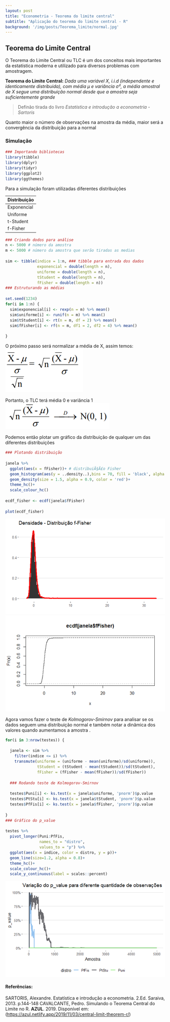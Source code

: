 ```yaml
---
layout: post
title: "Econometria - Teorema do limite central"
subtitle: "Aplicação do teorema do limite central - R"
background: '/img/posts/Teorema_limite/normal.jpg'
---
```

## Teorema do Limite Central

O Teorema do Limite Central ou TLC é um dos conceitos mais importantes da estatística moderna e utilizado para diversos problemas com amostragem.

**Teorema do Limite Central:** _Dada uma variável X, i.i.d (independente e identicamente distribuida), com média µ e variância σ², a média amostral de X segue uma distribuição *normal* desde que a amostra seja suficientemente grande_
> Definão tirada do livro _Estatística e introdução a econometria - Sartoris_

Quanto maior o número de observações na amostra da média, maior será a convergência da distribuição para a normal 

### Simulação

```r
### Importando bibliotecas
library(tibble)
library(dplyr)
library(tidyr)
library(ggplot2)
library(ggthemes)
```
Para a simulação foram utilizadas diferentes distribuições

Distribuição |
-------------|
Exponencial  |
Uniforme     |
t-Student    |
f-Fisher     |

```r
### Criando dodos para análise
n <- 5000 # número da amostra
m <- 5000 # número da amostra que serão tiradas as medias

sim <- tibble(indice = 1:n, ### tibble para entrada dos dados
              exponencial = double(length = n),
              uniforme = double(length = n),
              tStudent = double(length = n),
              fFisher = double(length = n))
### Estruturando as médias

set.seed(1234)
for(i in 1:n) {
  sim$exponencial[i] <- rexp(n = m) %>% mean()
  sim$uniforme[i] <- runif(n = m) %>% mean()
  sim$tStudent[i] <- rt(n = m, df = 2) %>% mean()
  sim$fFisher[i] <- rf(n = m, df1 = 2, df2 = 4) %>% mean()

}

```

O próximo passo será normalizar a média de X, assim temos:
![Teorema](/img/posts/Teorema_limite/Captura_1.png)

Portanto, o TLC terá média 0 e variância 1
![Teorema](/img/posts/Teorema_limite/Captura_2.png)

Podemos então plotar um gráfico da distribuição de qualquer um das diferentes distribuições

```r
### Plotando distribuição 

janela %>%
  ggplot(aes(x = fFisher))+ # distribuiÃ§Ã£o Fisher
  geom_histogram(aes(y = ..density..),bins = 70, fill = 'black', alpha = 0.8)+
  geom_density(size = 1.5, alpha = 0.9, color = 'red')+
  theme_hc()+
  scale_colour_hc()

ecdf_fisher <- ecdf(janela$fFisher)

plot(ecdf_fisher)
```
![Distribuição](/img/posts/Teorema_limite/Rplot_distribuicao.png)
![ECDF](/img/posts/Teorema_limite/Rplot_ecdf.png)

Agora vamos fazer o teste de _Kolmogorov-Smirnov_ para analisar se os dados seguem uma distribuição normal e também notar a dinâmica dos valores quando aumentamos a amostra .

```r
for(i in 3:nrow(testes)) {
  
  janela <- sim %>% 
    filter(indice <= i) %>% 
    transmute(uniforme = (uniforme - mean(uniforme)/sd(uniforme)),
              tStudent = (tStudent - mean(tStudent))/sd(tStudent),
              fFisher = (fFisher - mean(fFisher))/sd(fFisher))

  ### Rodando teste de Kolmogorov-Smirnov
  
  testes$Puni[i] <- ks.test(x = janela$uniforme, 'pnorm')$p.value
  testes$PtStu[i] <- ks.test(x = janela$tStudent, 'pnorm')$p.value
  testes$PfFis[i] <- ks.test(x = janela$fFisher, 'pnorm')$p.value
  
}
### Gráfico do p_value

testes %>%
  pivot_longer(Puni:PfFis,
               names_to = "distro",
               values_to = "p") %>%
  ggplot(aes(x = indice, color = distro, y = p))+
  geom_line(size=1.2, alpha = 0.8)+
  theme_hc()+
  scale_colour_hc()+
  scale_y_continuous(label = scales::percent)
```
![P_value](/img/posts/Teorema_limite/Rplot_pvalue.png)

#### Referências:
SARTORIS, Alexandre. Estatística e introdução a econometria. 2.Ed. Saraiva, 2013. p.144-148
CAVALCANTE, Pedro. Simulando o Teorema Central do Limite no R. **AZUL**. 2019. Disponível em:
(https://azul.netlify.app/2019/11/03/central-limit-theorem-r/)